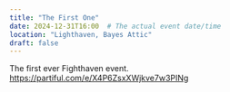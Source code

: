```yaml
---
title: "The First One"
date: 2024-12-31T16:00  # The actual event date/time
location: "Lighthaven, Bayes Attic"
draft: false
---
```

The first ever Fighthaven event.
https://partiful.com/e/X4P6ZsxXWjkve7w3PINg
